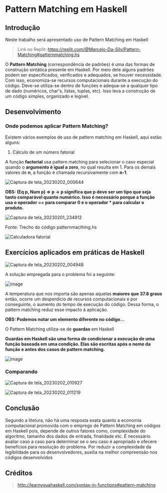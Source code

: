 # Pattern Matching em Haskell

## Introdução
Neste trabalho será apresentado uso de Pattern Matching em Haskell
> Link no Replit: https://replit.com/@Marcelo-Da-Silv/Pattern-Matching#patternmatching.hs

O **Pattern Matching** (correspondência de padrões) é uma das formas de construção sintática presente em Haskell. Por meio dele alguns padrões podem ser especificados, verificados e adequados, se houver necessidade. Com isso, economiza-se recursos computacionais durante a execução do código.
Deve-se utiliza-se dentro de funções e adequa-se a qualquer tipo de dado (numéricos, char's, listas, tuplas, etc). Isso leva a construção de um código simples, organizado e legível. 

## Desenvolvimento

### Onde podemos aplicar Pattern Matching?

Existem vários exemplos de uso de pattern matching em Haskell, aqui estão alguns:

1. Cálculo de um número fatorial

A função **factorial** usa pattern matching para selecionar o caso especial quando o **argumento é igual a zero**, no qual resulta em 1. Para os demais valores de **n**, a função é chamada recursivamente com **n-1**.

![Captura de tela_20230202_000644](https://user-images.githubusercontent.com/42869269/216221786-89d63b37-ad75-47ea-9967-6e192167e40b.png)

**OBS: (Eq p, Num p) => p -> p significa que p deve ser um tipo que seja tanto comparável quanto numérico. Isso é necessário porque a função usa o operador == para comparar 0 e o operador * para calcular o produto.**

![Captura de tela_20230201_234912](https://user-images.githubusercontent.com/42869269/216219182-93e21ef2-b9b8-488e-ae7d-ded2c6147ad3.png)


Fonte: Trecho do código patternmacthing.hs
 
 ![Calculadora fatorial](https://user-images.githubusercontent.com/42869269/216217474-db67c7a5-524b-4321-8540-72c19316e968.png)
 
 
## Exercícios aplicados em práticas de Haskell
  ![Captura de tela_20230202_004948](https://user-images.githubusercontent.com/42869269/216227130-b0727781-eae7-4b2b-a6c5-2e06a22b68f4.png)

    
  A solução empregada para o problema foi a seguinte:
  
  
  ![image](https://user-images.githubusercontent.com/42869269/216227584-137082fa-cfb3-4c10-9af1-00061fa7eb5f.png)
  

   A temperatura que nos importa são apenas aquelas **maiores que 37.8 graus** então, ocorre um desperdício de recursos computacionais e por conseguinte, o aumento do  tempo de execução do código. Dessa forma, o pattern matching reduz esse impacto à aplicação.
   
   
  
  **OBS: Podemos notar um elemento diferente no código...**
  
  O Pattern Matching utiliza-se de **guardas** em Haskell
  
  **Guardas em Haskell são uma forma de condicionar a execução de uma função baseada em uma condição. Elas são escritas após o nome da função e antes dos casos de pattern matching.**
  
  
  ![image](https://user-images.githubusercontent.com/42869269/216231003-e2a9c814-1456-4246-9fab-c37604e09c8c.png)


 

 ### Comparando
 
 ![Captura de tela_20230202_010927](https://user-images.githubusercontent.com/42869269/216229591-b06a576e-68b7-4c1c-a19c-13d40828b00d.png)
 
 ![Captura de tela_20230202_011219](https://user-images.githubusercontent.com/42869269/216229924-998269c0-3a50-42b5-bb5a-00081ebcd66a.png)

 
 


## Conclusão
Segundo a litetura, não há uma resposta exata quanto a economia computacional promovida com o emprego de Pattern Matching em códigos em Haskell pois, depende de outros fatores como, complexidade do algoritmo, tamanho dos dados de entrada, finalidade etc.
É necessário avaliar caso a caso para determinar se o seu caso é apropriado e ofecere benefícios para resolução do problema.
Por reduzir a complexidade da legibilidade para os desenvolvedores, auxilia na melhor compreensão nos códigos desenvolvidos


## Créditos

> http://learnyouahaskell.com/syntax-in-functions#pattern-matching
